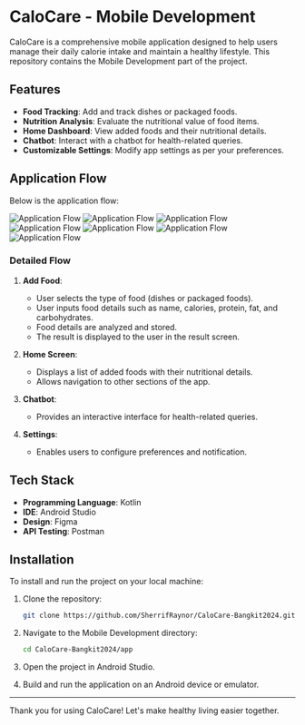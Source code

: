 # CaloCare - Mobile Development

CaloCare is a comprehensive mobile application designed to help users manage their daily calorie intake and maintain a healthy lifestyle. This repository contains the Mobile Development part of the project.

## Features
- **Food Tracking**: Add and track dishes or packaged foods.
- **Nutrition Analysis**: Evaluate the nutritional value of food items.
- **Home Dashboard**: View added foods and their nutritional details.
- **Chatbot**: Interact with a chatbot for health-related queries.
- **Customizable Settings**: Modify app settings as per your preferences.

## Application Flow

Below is the application flow:

![Application Flow](Home.png)
![Application Flow](AddFood.png)
![Application Flow](MediaChooser.png)
![Application Flow](Form.png)
![Application Flow](Result.png)
![Application Flow](Chatbot.png)
![Application Flow](Settings.png)

### Detailed Flow
1. **Add Food**:
   - User selects the type of food (dishes or packaged foods).
   - User inputs food details such as name, calories, protein, fat, and carbohydrates.
   - Food details are analyzed and stored.
   - The result is displayed to the user in the result screen.

2. **Home Screen**:
   - Displays a list of added foods with their nutritional details.
   - Allows navigation to other sections of the app.

3. **Chatbot**:
   - Provides an interactive interface for health-related queries.

4. **Settings**:
   - Enables users to configure preferences and notification.

## Tech Stack
- **Programming Language**: Kotlin
- **IDE**: Android Studio
- **Design**: Figma
- **API Testing**: Postman

## Installation
To install and run the project on your local machine:

1. Clone the repository:
   ```bash
   git clone https://github.com/SherrifRaynor/CaloCare-Bangkit2024.git
   ```

2. Navigate to the Mobile Development directory:
   ```bash
   cd CaloCare-Bangkit2024/app
   ```

3. Open the project in Android Studio.
4. Build and run the application on an Android device or emulator.

---

Thank you for using CaloCare! Let's make healthy living easier together.
